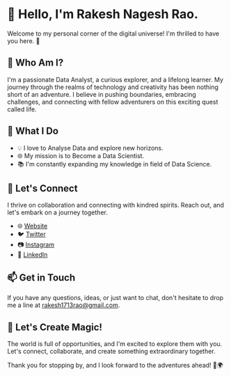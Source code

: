 
# 👋 Hello, I'm Rakesh Nagesh Rao.

Welcome to my personal corner of the digital universe! I'm thrilled to have you here. 🌟

## 🚀 Who Am I?

I'm a passionate Data Analyst, a curious explorer, and a lifelong learner. My journey through the realms of technology and creativity has been nothing short of an adventure. I believe in pushing boundaries, embracing challenges, and connecting with fellow adventurers on this exciting quest called life.

## 🔭 What I Do

- 💡 I love to Analyse Data and explore new horizons.
- 🌐 My mission is to Become a Data Scientist.
- 📚 I'm constantly expanding my knowledge in field of Data Science.

## 💬 Let's Connect

I thrive on collaboration and connecting with kindred spirits. Reach out, and let's embark on a journey together.

- 🌐 [Website](https://your-website.com)
- 🐦 [Twitter](https://twitter.com/your-twitter)
- 📷 [Instagram](https://www.instagram.com/your-instagram)
- 💼 [LinkedIn](https://www.linkedin.com/in/rakesh-rao-b01a51210/)

## 📫 Get in Touch

If you have any questions, ideas, or just want to chat, don't hesitate to drop me a line at rakesh1713rao@gmail.com.

## 🌟 Let's Create Magic!

The world is full of opportunities, and I'm excited to explore them with you. Let's connect, collaborate, and create something extraordinary together. 

Thank you for stopping by, and I look forward to the adventures ahead! 🚀🌍

<!---
rakesh1713rao/rakesh1713rao is a ✨ special ✨ repository because its `README.md` (this file) appears on your GitHub profile.
You can click the Preview link to take a look at your changes.
--->
